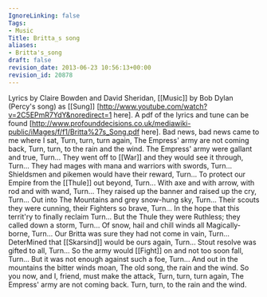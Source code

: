 ```yaml
---
IgnoreLinking: false
Tags:
- Music
Title: Britta_s song
aliases:
- Britta's_song
draft: false
revision_date: 2013-06-23 10:56:13+00:00
revision_id: 20878
---
```


Lyrics by Claire Bowden and David Sheridan, [[Music]] by Bob Dylan (Percy's song) as [[Sung]] [http://www.youtube.com/watch?v=2C5EPmR7YdY&noredirect=1 here].
A pdf of the lyrics and tune can be found [http://www.profounddecisions.co.uk/mediawiki-public/iMages/f/f1/Britta%27s_Song.pdf here]. 
Bad news, bad news came to me where I sat,
Turn, turn, turn again,
The Empress' army are not coming back,
Turn, turn, to the rain and the wind.
The Empress' army were gallant and true,
Turn...
They went off to [[War]] and they would see it through,
Turn...
They had mages with mana and warriors with swords,
Turn...
Shieldsmen and pikemen would have their reward,
Turn...
To protect our Empire from the [[Thule]] out beyond,
Turn...
With axe and with arrow, with rod and with wand,
Turn...
They raised up the banner and raised up the cry,
Turn...
Out into The Mountains and grey snow-hung sky,
Turn...
Their scouts they were cunning, their Fighters so brave,
Turn...
In the hope that this territ'ry to finally reclaim
Turn...
But the Thule they were Ruthless; they called down a storm,
Turn...
Of snow, hail and chill winds all Magically-borne,
Turn...
Our Britta was sure they had not come in vain,
Turn...
DeterMined that [[Skarsind]] would be ours again,
Turn...
Stout resolve was gifted to all,
Turn...
So the army would [[Fight]] on and not too soon fall,
Turn...
But it was not enough against such a foe,
Turn...
And out in the mountains the bitter winds moan,
The old song, the rain and the wind.
So you now, and I, friend, must make the attack,
Turn, turn, turn again,
The Empress' army are not coming back.
Turn, turn, to the rain and the wind.